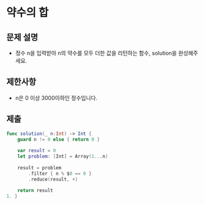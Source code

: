 # 약수의 합

## 문제 설명
- 정수 n을 입력받아 n의 약수를 모두 더한 값을 리턴하는 함수, solution을 완성해주세요.

## 제한사항
- n은 0 이상 3000이하인 정수입니다.

## 제출
```swift
func solution(_ n:Int) -> Int {
    guard n != 0 else { return 0 }
    
    var result = 0
    let problem: [Int] = Array(1...n)
    
    result = problem
        .filter { n % $0 == 0 }
        .reduce(result, +)
    
    return result
1. }
```